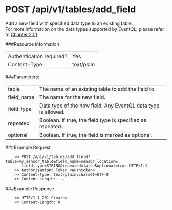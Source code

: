 POST /api/v1/tables/add_field
================

Add a new field with specified data type to an existing table. </br>
For more information on the data types supported by EventQL, please refer to
<a href="/documentation/tables/datatypes">Chapter 2.1.1 </a>

###Resource Information
<table class='http_api'>
  <tr>
    <td>Authentication required?</td>
    <td>Yes</td>
  </tr>
  <tr>
    <td>Content-Type</td>
    <td>text/plain</td>
  </tr>
</table>


###Parameters:
<table class='http_api'>
  <tr>
    <td>table</td>
    <td>The name of an existing table to add the field to.</td>
  </tr>
  <tr>
    <td>field&#95;name</td>
    <td>The name for the new field.</td>
  </tr>
  <tr>
    <td>field&#95;type</td>
    <td>Data type of the new field. Any EventQL data type is allowed.</td>
  </tr>
  <tr>
    <td>repeated</td>
    <td>Boolean. If true, the field type is specified as repeated.</td>
  </tr>
  <tr>
    <td>optional</td>
    <td>Boolean. If true, the field is marked as optional.</td>
  </tr>
</table>

###Example Request

        >> POST /api/v1/tables/add_field?table=my_sensor_table&field_name=sensor_location&
           field_type=STRING&repeated=false&optional=true HTTP/1.1
        >> Authorization: Token <authtoken>
        >> Content-Type: text/plain;charset=UTF-8
        >> Content-Length: ...


###Example Response

        << HTTP/1.1 201 Created
        << Content-Length: 0
